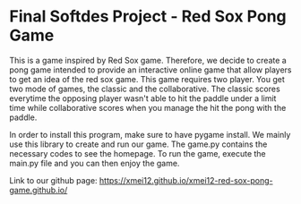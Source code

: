 # Final Softdes Project - Red Sox Pong Game
This is a game inspired by Red Sox game. Therefore, we decide to create a pong game intended to provide an interactive online game that allow players to get an idea of the red sox game. This game requires two player. You get two mode of games, the classic and the collaborative. The classic scores everytime the opposing player wasn't able to hit the paddle under a limit time while collaborative scores when you manage the hit the pong with the paddle.

In order to install this program, make sure to have pygame install. We mainly use this library to create and run our game. The game.py contains the necessary codes to see the homepage. To run the game, execute the main.py file and you can then enjoy the game.

Link to our github page: https://xmei12.github.io/xmei12-red-sox-pong-game.github.io/





